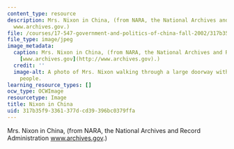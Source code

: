 ```yaml
---
content_type: resource
description: Mrs. Nixon in China, (from NARA, the National Archives and Record Administration
  www.archives.gov.)
file: /courses/17-547-government-and-politics-of-china-fall-2002/317b35f93361377dcd39396bc0379ffa_17-547f02.jpg
file_type: image/jpeg
image_metadata:
  caption: Mrs. Nixon in China, (from NARA, the National Archives and Record Administration
    [www.archives.gov](http://www.archives.gov).)
  credit: ''
  image-alt: A photo of Mrs. Nixon walking through a large doorway with a crowd of
    people.
learning_resource_types: []
ocw_type: OCWImage
resourcetype: Image
title: Nixon in China
uid: 317b35f9-3361-377d-cd39-396bc0379ffa
---
```

Mrs. Nixon in China, (from NARA, the National Archives and Record Administration www.archives.gov.)

